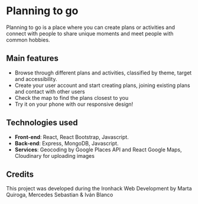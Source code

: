 # Planning to go

Planning to go is a place where you can create plans or activities and connect with people to share unique moments and meet people with common hobbies.

## Main features

- Browse through different plans and activities, classified by theme, target and accessibility.
- Create your user account and start creating plans, joining existing plans and contact with other users
- Check the map to find the plans closest to you
- Try it on your phone with our responsive design!

## Technologies used

- **Front-end**: React, React Bootstrap, Javascript.
- **Back-end**: Express, MongoDB, Javascript.
- **Services**: Geocoding by Google Places API and React Google Maps, Cloudinary for uploading images

## Credits

This project was developed during the Ironhack Web Development by Marta Quiroga, Mercedes Sebastian & Iván Blanco

